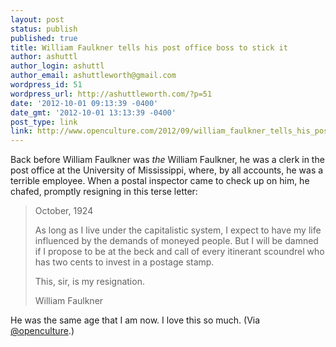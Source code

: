 ```yaml
---
layout: post
status: publish
published: true
title: William Faulkner tells his post office boss to stick it
author: ashuttl
author_login: ashuttl
author_email: ashuttleworth@gmail.com
wordpress_id: 51
wordpress_url: http://ashuttleworth.com/?p=51
date: '2012-10-01 09:13:39 -0400'
date_gmt: '2012-10-01 13:13:39 -0400'
post_type: link
link: http://www.openculture.com/2012/09/william_faulkner_tells_his_post_office_boss_to_stick_it_1924.html
---
```

Back before William Faulkner was _the_ William Faulkner, he was a clerk in the post office at the University of Mississippi, where, by all accounts, he was a terrible employee. When a postal inspector came to check up on him, he chafed, promptly resigning in this terse letter:

> October, 1924
> 
> As long as I live under the capitalistic system, I expect to have my life influenced by the demands of moneyed people. But I will be damned if I propose to be at the beck and call of every itinerant scoundrel who has two cents to invest in a postage stamp.
> 
> This, sir, is my resignation.
> 
> William Faulkner

He was the same age that I am now. I love this so much. (Via [@openculture](http://twitter.com/intent/user?screen_name=openculture).)

